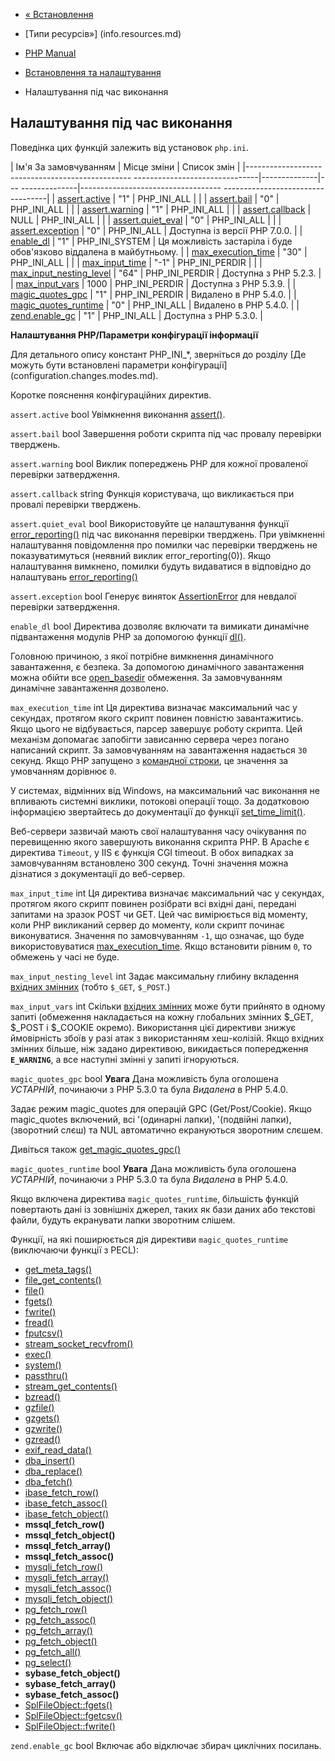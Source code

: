 - [« Встановлення](info.installation.md)
- [Типи ресурсів»] (info.resources.md)

- [PHP Manual](index.md)
- [Встановлення та налаштування](info.setup.md)
- Налаштування під час виконання

## Налаштування під час виконання

Поведінка цих функцій залежить від установок `php.ini`.

| Ім'я За замовчуванням | Місце зміни | Список змін |
|------------------------------------------------- -------------------------------|--------------|--- --------------|----------------------------------- ----------------------------------|
| [assert.active](info.configuration.md#ini.assert.active) | "1" | PHP_INI_ALL | |
| [assert.bail](info.configuration.md#ini.assert.bail) | "0" | PHP_INI_ALL | |
| [assert.warning](info.configuration.md#ini.assert.warning) | "1" | PHP_INI_ALL | |
| [assert.callback](info.configuration.md#ini.assert.callback) | NULL | PHP_INI_ALL | |
| [assert.quiet_eval](info.configuration.md#ini.assert.quiet-eval) | "0" | PHP_INI_ALL | |
| [assert.exception](info.configuration.md#ini.assert.exception) | "0" | PHP_INI_ALL | Доступна із версії PHP 7.0.0. |
| [enable_dl](info.configuration.md#ini.enable-dl) | "1" | PHP_INI_SYSTEM | Ця можливість застаріла і буде обов'язково віддалена в майбутньому. |
| [max_execution_time](info.configuration.md#ini.max-execution-time) | "30" | PHP_INI_ALL | |
| [max_input_time](info.configuration.md#ini.max-input-time) | "-1" | PHP_INI_PERDIR | |
| [max_input_nesting_level](info.configuration.md#ini.max-input-nesting-level) | "64" | PHP_INI_PERDIR | Доступна з PHP 5.2.3. |
| [max_input_vars](info.configuration.md#ini.max-input-vars) | 1000 | PHP_INI_PERDIR | Доступна з PHP 5.3.9. |
| [magic_quotes_gpc](info.configuration.md#ini.magic-quotes-gpc) | "1" | PHP_INI_PERDIR | Видалено в PHP 5.4.0. |
| [magic_quotes_runtime](info.configuration.md#ini.magic-quotes-runtime) | "0" | PHP_INI_ALL | Видалено в PHP 5.4.0. |
| [zend.enable_gc](info.configuration.md#ini.zend.enable-gc) | "1" | PHP_INI_ALL | Доступна з PHP 5.3.0. |

**Налаштування PHP/Параметри конфігурації інформації**

Для детального опису констант PHP_INI\_\*, зверніться до розділу [Де
можуть бути встановлені параметри
конфігурації] (configuration.changes.modes.md).

Коротке пояснення конфігураційних директив.

`assert.active` bool
Увімкнення виконання [assert()](function.assert.md).

`assert.bail` bool
Завершення роботи скрипта під час провалу перевірки тверджень.

`assert.warning` bool
Виклик попереджень PHP для кожної проваленої перевірки затвердження.

`assert.callback` string
Функція користувача, що викликається при провалі перевірки тверджень.

`assert.quiet_eval` bool
Використовуйте це налаштування функції
[error_reporting()](function.error-reporting.md) під час виконання
перевірки тверджень. При увімкненні налаштування повідомлення про помилки
час перевірки тверджень не показуватимуться (неявний виклик
error_reporting(0)). Якщо налаштування вимкнено, помилки будуть видаватися в
відповідно до налаштувань
[error_reporting()](function.error-reporting.md)

`assert.exception` bool
Генерує виняток [AssertionError](class.assertionerror.md) для
невдалої перевірки затвердження.

`enable_dl` bool
Директива дозволяє включати та вимикати динамічне підвантаження модулів
PHP за допомогою функції [dl()](function.dl.md).

Головною причиною, з якої потрібне вимкнення динамічного завантаження,
є безпека. За допомогою динамічного завантаження можна обійти все
[open_basedir](ini.core.md#ini.open-basedir) обмеження. За замовчуванням
динамічне завантаження дозволено.

`max_execution_time` int
Ця директива визначає максимальний час у секундах, протягом якого
скрипт повинен повністю завантажитись. Якщо цього не відбувається, парсер
завершує роботу скрипта. Цей механізм допомагає запобігти зависанню
сервера через погано написаний скрипт. За замовчуванням на завантаження надається
`30` секунд. Якщо PHP запущено з [командної
строки](features.commandline.md), це значення за умовчанням дорівнює `0`.

У системах, відмінних від Windows, на максимальний час виконання не
впливають системні виклики, потокові операції тощо. За додатковою
інформацією звертайтесь до документації до функції
[set_time_limit()](function.set-time-limit.md).

Веб-сервери зазвичай мають свої налаштування часу очікування по перевищенню
якого завершують виконання скрипта PHP. В Apache є директива
`Timeout`, у IIS є функція CGI timeout. В обох випадках за замовчуванням
встановлено 300 секунд. Точні значення можна дізнатися з документації до
веб-сервер.

`max_input_time` int
Ця директива визначає максимальний час у секундах, протягом якого
скрипт повинен розібрати всі вхідні дані, передані запитами на зразок
POST чи GET. Цей час вимірюється від моменту, коли PHP викликаний
сервер до моменту, коли скрипт починає виконуватися. Значення по
замовчуванням `-1`, що означає, що буде використовуватися
[max_execution_time](info.configuration.md#ini.max-execution-time).
Якщо встановити рівним `0`, то обмежень у часі не буде.

`max_input_nesting_level` int
Задає максимальну глибину вкладення [вхідних
змінних](language.variables.external.md) (тобто `$_GET`,
`$_POST`.)

`max_input_vars` int
Скільки [вхідних змінних](language.variables.external.md) може
бути прийнято в одному запиті (обмеження накладається на кожну
глобальних змінних $\_GET, $\_POST і $\_COOKIE окремо).
Використання цієї директиви знижує ймовірність збоїв у разі атак з
використанням хеш-колізій. Якщо вхідних змінних більше, ніж задано
директивою, викидається попередження **`E_WARNING`**, а все
наступні змінні у запиті ігноруються.

`magic_quotes_gpc` bool
**Увага**
Дана можливість була оголошена *УСТАРНІЙ*, починаючи з PHP 5.3.0 та
була *Видалена* в PHP 5.4.0.

Задає режим magic_quotes для операцій GPC (Get/Post/Cookie). Якщо
magic_quotes включений, всі '(одинарні лапки), '(подвійні лапки), \
(зворотний слєш) та NUL автоматично екрануються зворотним слєшем.

Дивіться також
[get_magic_quotes_gpc()](function.get-magic-quotes-gpc.md)

`magic_quotes_runtime` bool
**Увага**
Дана можливість була оголошена *УСТАРНІЙ*, починаючи з PHP 5.3.0 та
була *Видалена* в PHP 5.4.0.

Якщо включена директива `magic_quotes_runtime`, більшість функцій
повертають дані із зовнішніх джерел, таких як бази даних або
текстові файли, будуть екранувати лапки зворотним слішем.

Функції, на які поширюється дія директиви
`magic_quotes_runtime` (виключаючи функції з PECL):

- [get_meta_tags()](function.get-meta-tags.md)
- [file_get_contents()](function.file-get-contents.md)
- [file()](function.file.md)
- [fgets()](function.fgets.md)
- [fwrite()](function.fwrite.md)
- [fread()](function.fread.md)
- [fputcsv()](function.fputcsv.md)
- [stream_socket_recvfrom()](function.stream-socket-recvfrom.md)
- [exec()](function.exec.md)
- [system()](function.system.md)
- [passthru()](function.passthru.md)
- [stream_get_contents()](function.stream-get-contents.md)
- [bzread()](function.bzread.md)
- [gzfile()](function.gzfile.md)
- [gzgets()](function.gzgets.md)
- [gzwrite()](function.gzwrite.md)
- [gzread()](function.gzread.md)
- [exif_read_data()](function.exif-read-data.md)
- [dba_insert()](function.dba-insert.md)
- [dba_replace()](function.dba-replace.md)
- [dba_fetch()](function.dba-fetch.md)
- [ibase_fetch_row()](function.ibase-fetch-row.md)
- [ibase_fetch_assoc()](function.ibase-fetch-assoc.md)
- [ibase_fetch_object()](function.ibase-fetch-object.md)
- **mssql_fetch_row()**
- **mssql_fetch_object()**
- **mssql_fetch_array()**
- **mssql_fetch_assoc()**
- [mysqli_fetch_row()](mysqli-result.fetch-row.md)
- [mysqli_fetch_array()](mysqli-result.fetch-array.md)
- [mysqli_fetch_assoc()](mysqli-result.fetch-assoc.md)
- [mysqli_fetch_object()](mysqli-result.fetch-object.md)
- [pg_fetch_row()](function.pg-fetch-row.md)
- [pg_fetch_assoc()](function.pg-fetch-assoc.md)
- [pg_fetch_array()](function.pg-fetch-array.md)
- [pg_fetch_object()](function.pg-fetch-object.md)
- [pg_fetch_all()](function.pg-fetch-all.md)
- [pg_select()](function.pg-select.md)
- **sybase_fetch_object()**
- **sybase_fetch_array()**
- **sybase_fetch_assoc()**
- [SplFileObject::fgets()](splfileobject.fgets.md)
- [SplFileObject::fgetcsv()](splfileobject.fgetcsv.md)
- [SplFileObject::fwrite()](splfileobject.fwrite.md)

`zend.enable_gc` bool
Включає або відключає збирач циклічних посилань.
